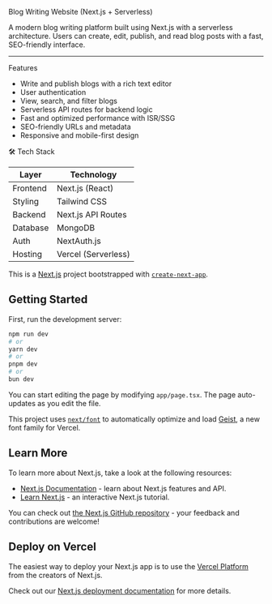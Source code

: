  Blog Writing Website (Next.js + Serverless)

A modern blog writing platform built using Next.js with a serverless architecture. Users can create, edit, publish, and read blog posts with a fast, SEO-friendly interface.

---

 Features

-  Write and publish blogs with a rich text editor
-  User authentication 
-  View, search, and filter blogs
-  Serverless API routes for backend logic
-  Fast and optimized performance with ISR/SSG
-  SEO-friendly URLs and metadata
-  Responsive and mobile-first design

 🛠 Tech Stack

| Layer         | Technology               |
|---------------|---------------------------|
| Frontend      | Next.js (React)           |
| Styling       | Tailwind CSS              |
| Backend       | Next.js API Routes        |
| Database      | MongoDB                   |
| Auth          | NextAuth.js               |
| Hosting       | Vercel (Serverless)       |










This is a [Next.js](https://nextjs.org) project bootstrapped with [`create-next-app`](https://nextjs.org/docs/app/api-reference/cli/create-next-app).

## Getting Started

First, run the development server:

```bash
npm run dev
# or
yarn dev
# or
pnpm dev
# or
bun dev
```


You can start editing the page by modifying `app/page.tsx`. The page auto-updates as you edit the file.

This project uses [`next/font`](https://nextjs.org/docs/app/building-your-application/optimizing/fonts) to automatically optimize and load [Geist](https://vercel.com/font), a new font family for Vercel.

## Learn More

To learn more about Next.js, take a look at the following resources:

- [Next.js Documentation](https://nextjs.org/docs) - learn about Next.js features and API.
- [Learn Next.js](https://nextjs.org/learn) - an interactive Next.js tutorial.

You can check out [the Next.js GitHub repository](https://github.com/vercel/next.js) - your feedback and contributions are welcome!

## Deploy on Vercel

The easiest way to deploy your Next.js app is to use the [Vercel Platform](https://vercel.com/new?utm_medium=default-template&filter=next.js&utm_source=create-next-app&utm_campaign=create-next-app-readme) from the creators of Next.js.

Check out our [Next.js deployment documentation](https://nextjs.org/docs/app/building-your-application/deploying) for more details.
